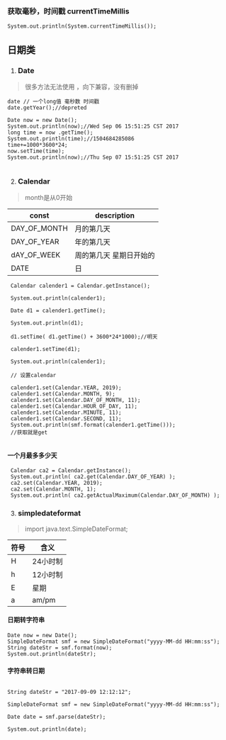 ### 获取毫秒，时间戳 currentTimeMillis
```
System.out.println(System.currentTimeMillis());

```

## 日期类
1. ### Date 
> 很多方法无法使用 ，向下兼容，没有删掉
```
date // 一个long值 毫秒数 时间戳
date.getYear();//depreted 

Date now = new Date();
System.out.println(now);//Wed Sep 06 15:51:25 CST 2017
long time = now .getTime();
System.out.println(time);//1504684285086
time+=1000*3600*24;
now.setTime(time);
System.out.println(now);//Thu Sep 07 15:51:25 CST 2017
	
```
2. ### Calendar
> month是从0开始

const | description
---|---
DAY_OF_MONTH | 月的第几天
DAY_OF_YEAR  | 年的第几天
dAY_OF_WEEK  | 周的第几天 星期日开始的
DATE         | 日

```
 Calendar calender1 = Calendar.getInstance();
 
 System.out.println(calender1);
 
 Date d1 = calender1.getTime();
 
 System.out.println(d1);
 
 d1.setTime( d1.getTime() + 3600*24*1000);//明天
 
 calender1.setTime(d1);
 
 System.out.println(calender1);
 
 // 设置calendar
 
 calender1.set(Calendar.YEAR, 2019);
 calender1.set(Calendar.MONTH, 9);
 calender1.set(Calendar.DAY_OF_MONTH, 11);
 calender1.set(Calendar.HOUR_OF_DAY, 11);
 calender1.set(Calendar.MINUTE, 11);
 calender1.set(Calendar.SECOND, 11);
 System.out.println(smf.format(calender1.getTime()));
 //获取就是get 
 
```
#### 一个月最多多少天
```
 Calendar ca2 = Calendar.getInstance();
 System.out.println( ca2.get(Calendar.DAY_OF_YEAR) );
 ca2.set(Calendar.YEAR, 2019);
 ca2.set(Calendar.MONTH, 1);
 System.out.println( ca2.getActualMaximum(Calendar.DAY_OF_MONTH) );
```		 
3. ### simpledateformat 
> import java.text.SimpleDateFormat;

符号 | 含义
---|---
H | 24小时制
h | 12小时制
E | 星期
a | am/pm

#### 日期转字符串
 ```
Date now = new Date();
SimpleDateFormat smf = new SimpleDateFormat("yyyy-MM-dd HH:mm:ss");
String dateStr = smf.format(now);
System.out.println(dateStr);

```
#### 字符串转日期

```

String dateStr = "2017-09-09 12:12:12";

SimpleDateFormat smf = new SimpleDateFormat("yyyy-MM-dd HH:mm:ss");

Date date = smf.parse(dateStr);

System.out.println(date);

```		
